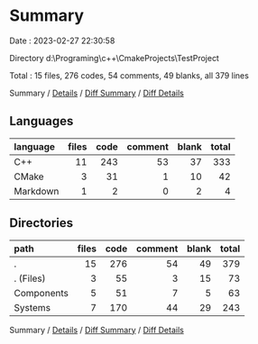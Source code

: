 # Summary

Date : 2023-02-27 22:30:58

Directory d:\\Programing\\c++\\CmakeProjects\\TestProject

Total : 15 files,  276 codes, 54 comments, 49 blanks, all 379 lines

Summary / [Details](details.md) / [Diff Summary](diff.md) / [Diff Details](diff-details.md)

## Languages
| language | files | code | comment | blank | total |
| :--- | ---: | ---: | ---: | ---: | ---: |
| C++ | 11 | 243 | 53 | 37 | 333 |
| CMake | 3 | 31 | 1 | 10 | 42 |
| Markdown | 1 | 2 | 0 | 2 | 4 |

## Directories
| path | files | code | comment | blank | total |
| :--- | ---: | ---: | ---: | ---: | ---: |
| . | 15 | 276 | 54 | 49 | 379 |
| . (Files) | 3 | 55 | 3 | 15 | 73 |
| Components | 5 | 51 | 7 | 5 | 63 |
| Systems | 7 | 170 | 44 | 29 | 243 |

Summary / [Details](details.md) / [Diff Summary](diff.md) / [Diff Details](diff-details.md)